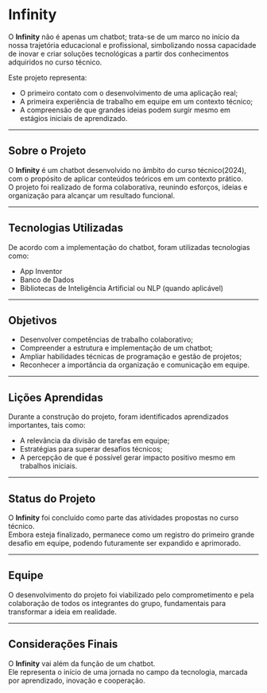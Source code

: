 # Infinity

O **Infinity** não é apenas um chatbot; trata-se de um marco no início da nossa trajetória educacional e profissional, simbolizando nossa capacidade de inovar e criar soluções tecnológicas a partir dos conhecimentos adquiridos no curso técnico.

Este projeto representa:

- O primeiro contato com o desenvolvimento de uma aplicação real;  
- A primeira experiência de trabalho em equipe em um contexto técnico;  
- A compreensão de que grandes ideias podem surgir mesmo em estágios iniciais de aprendizado.  

---

## Sobre o Projeto

O **Infinity** é um chatbot desenvolvido no âmbito do curso técnico(2024), com o propósito de aplicar conteúdos teóricos em um contexto prático.  
O projeto foi realizado de forma colaborativa, reunindo esforços, ideias e organização para alcançar um resultado funcional.  

---

## Tecnologias Utilizadas

De acordo com a implementação do chatbot, foram utilizadas tecnologias como:

- App Inventor
- Banco de Dados 
- Bibliotecas de Inteligência Artificial ou NLP (quando aplicável)  

---

## Objetivos

- Desenvolver competências de trabalho colaborativo;  
- Compreender a estrutura e implementação de um chatbot;  
- Ampliar habilidades técnicas de programação e gestão de projetos;  
- Reconhecer a importância da organização e comunicação em equipe.  

---

## Lições Aprendidas

Durante a construção do projeto, foram identificados aprendizados importantes, tais como:

- A relevância da divisão de tarefas em equipe;  
- Estratégias para superar desafios técnicos;  
- A percepção de que é possível gerar impacto positivo mesmo em trabalhos iniciais.  

---

## Status do Projeto

O **Infinity** foi concluído como parte das atividades propostas no curso técnico.  
Embora esteja finalizado, permanece como um registro do primeiro grande desafio em equipe, podendo futuramente ser expandido e aprimorado.  

---

## Equipe

O desenvolvimento do projeto foi viabilizado pelo comprometimento e pela colaboração de todos os integrantes do grupo, fundamentais para transformar a ideia em realidade.  

---

## Considerações Finais

O **Infinity** vai além da função de um chatbot.  
Ele representa o início de uma jornada no campo da tecnologia, marcada por aprendizado, inovação e cooperação.  
